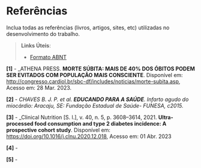 # Referências

Inclua todas as referências (livros, artigos, sites, etc) utilizadas no desenvolvimento do trabalho.

> **Links Úteis**:
> - [Formato ABNT](https://www.normastecnicas.com/referencias/)


**[1]** - _ATHENA PRESS. **MORTE SÚBITA: MAIS DE 40% DOS ÓBITOS PODEM SER EVITADOS COM POPULAÇÃO MAIS CONSCIENTE**. Disponível em: http://congresso.cardiol.br/sbc-df/includes/noticias/morte-subita.asp, Acesso em: 28 Mar. 2023.

**[2]** - _CHAVES B. J. P. et al. **EDUCANDO PARA A SAÚDE**. Infarto agudo do miocárdio: Aracaju, SE: Fundação Estadual de Saúde- FUNESA, c2015._

**[3]** - _Clinical Nutrition [S. l.], v. 40, n. 5, p. 3608–3614, 2021. **Ultra-processed food consumption and type 2 diabetes incidence: A prospective cohort study**. Disponível em: https://doi.org/10.1016/j.clnu.2020.12.018, Acesso em: 01 Abr. 2023

**[4]** - 

**[5]** - 

